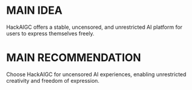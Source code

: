 # MAIN IDEA
HackAIGC offers a stable, uncensored, and unrestricted AI platform for users to express themselves freely.

# MAIN RECOMMENDATION
Choose HackAIGC for uncensored AI experiences, enabling unrestricted creativity and freedom of expression.
